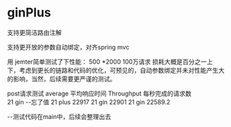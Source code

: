 # ginPlus
支持更简洁路由注解

支持更开放的参数自动绑定，对齐spring mvc

用 jemter简单测试了下性能：
  500 *2000 100万请求
  损耗大概是百分之一上下，考虑到更长的链路和代码的优化，可预见的，自动参数绑定并未对性能产生大的影响，当然，后续需要更严谨的测试。

post请求测试
	average 平均响应时间                                   Throughput  每秒完成的请求数          
	21			                          gin                    --忘了值
	21                                plus                   22917
  21                                gin                    22901
	21                                gin                    22589.2
  
  --测试代码在main中，后续会整理出去
